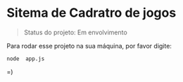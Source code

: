 # Sitema de Cadratro de jogos

> Status do projeto: Em envolvimento

Para rodar esse projeto na sua máquina, por favor digite: 

```
node  app.js
```  

=)